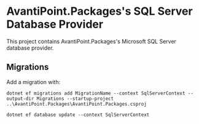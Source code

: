 # AvantiPoint.Packages's SQL Server Database Provider

This project contains AvantiPoint.Packages's Microsoft SQL Server database provider.

## Migrations

Add a migration with:

```
dotnet ef migrations add MigrationName --context SqlServerContext --output-dir Migrations --startup-project ..\AvantiPoint.Packages\AvantiPoint.Packages.csproj

dotnet ef database update --context SqlServerContext
```
